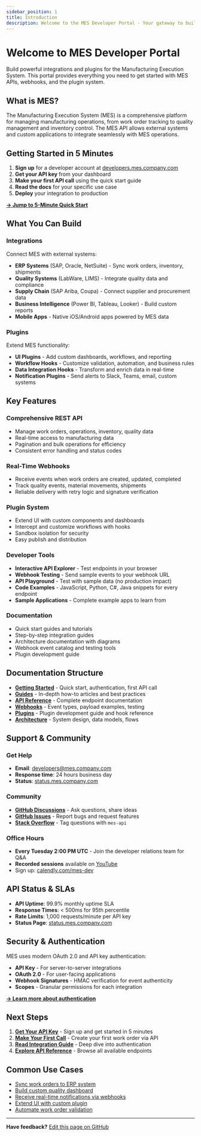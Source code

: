 ```yaml
---
sidebar_position: 1
title: Introduction
description: Welcome to the MES Developer Portal - Your gateway to building integrations and plugins
---
```


# Welcome to MES Developer Portal

Build powerful integrations and plugins for the Manufacturing Execution System. This portal provides everything you need to get started with MES APIs, webhooks, and the plugin system.

## What is MES?

The Manufacturing Execution System (MES) is a comprehensive platform for managing manufacturing operations, from work order tracking to quality management and inventory control. The MES API allows external systems and custom applications to integrate seamlessly with MES operations.

## Getting Started in 5 Minutes

1. **Sign up** for a developer account at [developers.mes.company.com](https://developers.mes.company.com)
2. **Get your API key** from your dashboard
3. **Make your first API call** using the quick start guide
4. **Read the docs** for your specific use case
5. **Deploy** your integration to production

**[→ Jump to 5-Minute Quick Start](./quick-start.md)**

## What You Can Build

### Integrations

Connect MES with external systems:
- **ERP Systems** (SAP, Oracle, NetSuite) - Sync work orders, inventory, shipments
- **Quality Systems** (LabWare, LIMS) - Integrate quality data and compliance
- **Supply Chain** (SAP Ariba, Coupa) - Connect supplier and procurement data
- **Business Intelligence** (Power BI, Tableau, Looker) - Build custom reports
- **Mobile Apps** - Native iOS/Android apps powered by MES data

### Plugins

Extend MES functionality:
- **UI Plugins** - Add custom dashboards, workflows, and reporting
- **Workflow Hooks** - Customize validation, automation, and business rules
- **Data Integration Hooks** - Transform and enrich data in real-time
- **Notification Plugins** - Send alerts to Slack, Teams, email, custom systems

## Key Features

### Comprehensive REST API
- Manage work orders, operations, inventory, quality data
- Real-time access to manufacturing data
- Pagination and bulk operations for efficiency
- Consistent error handling and status codes

### Real-Time Webhooks
- Receive events when work orders are created, updated, completed
- Track quality events, material movements, shipments
- Reliable delivery with retry logic and signature verification

### Plugin System
- Extend UI with custom components and dashboards
- Intercept and customize workflows with hooks
- Sandbox isolation for security
- Easy publish and distribution

### Developer Tools
- **Interactive API Explorer** - Test endpoints in your browser
- **Webhook Testing** - Send sample events to your webhook URL
- **API Playground** - Test with sample data (no production impact)
- **Code Examples** - JavaScript, Python, C#, Java snippets for every endpoint
- **Sample Applications** - Complete example apps to learn from

### Documentation
- Quick start guides and tutorials
- Step-by-step integration guides
- Architecture documentation with diagrams
- Webhook event catalog and testing tools
- Plugin development guide

## Documentation Structure

- **[Getting Started](./quick-start.md)** - Quick start, authentication, first API call
- **[Guides](../guides/authentication-flow.md)** - In-depth how-to articles and best practices
- **[API Reference](../api-reference/overview.md)** - Complete endpoint documentation
- **[Webhooks](../webhooks/overview.md)** - Event types, payload examples, testing
- **[Plugins](../plugins/overview.md)** - Plugin development guide and hook reference
- **[Architecture](../architecture/system-overview.md)** - System design, data models, flows

## Support & Community

### Get Help
- **Email**: [developers@mes.company.com](mailto:developers@mes.company.com)
- **Response time**: 24 hours business day
- **Status**: [status.mes.company.com](https://status.mes.company.com)

### Community
- **[GitHub Discussions](https://github.com/steiner385/MachShop/discussions)** - Ask questions, share ideas
- **[GitHub Issues](https://github.com/steiner385/MachShop/issues)** - Report bugs and request features
- **[Stack Overflow](https://stackoverflow.com/questions/tagged/mes-api)** - Tag questions with `mes-api`

### Office Hours
- **Every Tuesday 2:00 PM UTC** - Join the developer relations team for Q&A
- **Recorded sessions** available on [YouTube](https://youtube.com/@mes-developers)
- Sign up: [calendly.com/mes-dev](https://calendly.com/mes-dev)

## API Status & SLAs

- **API Uptime**: 99.9% monthly uptime SLA
- **Response Times**: < 500ms for 95th percentile
- **Rate Limits**: 1,000 requests/minute per API key
- **Status Page**: [status.mes.company.com](https://status.mes.company.com)

## Security & Authentication

MES uses modern OAuth 2.0 and API key authentication:
- **API Key** - For server-to-server integrations
- **OAuth 2.0** - For user-facing applications
- **Webhook Signatures** - HMAC verification for event authenticity
- **Scopes** - Granular permissions for each integration

**[→ Learn more about authentication](./authentication.md)**

## Next Steps

1. **[Get Your API Key](./quick-start.md)** - Sign up and get started in 5 minutes
2. **[Make Your First Call](./first-api-call.md)** - Create your first work order via API
3. **[Read Integration Guide](../guides/authentication-flow.md)** - Deep dive into authentication
4. **[Explore API Reference](../api-reference/overview.md)** - Browse all available endpoints

## Common Use Cases

- [Sync work orders to ERP system](../guides/authentication-flow.md)
- [Build custom quality dashboard](../guides/authentication-flow.md)
- [Receive real-time notifications via webhooks](../webhooks/overview.md)
- [Extend UI with custom plugin](../plugins/overview.md)
- [Automate work order validation](../guides/authentication-flow.md)

---

**Have feedback?** [Edit this page on GitHub](https://github.com/steiner385/MachShop/edit/main/developer-portal/docs/getting-started/introduction.md)
